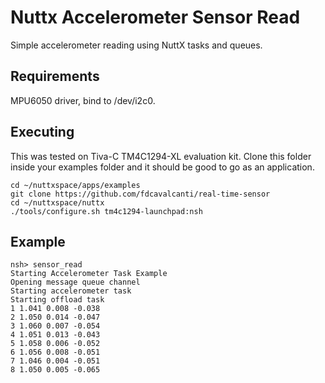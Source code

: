 
# Nuttx Accelerometer Sensor Read
Simple accelerometer reading using NuttX tasks and queues.
## Requirements
MPU6050 driver, bind to /dev/i2c0.

## Executing

This was tested on Tiva-C TM4C1294-XL evaluation kit.
Clone this folder inside your examples folder and it should be good to go as an application.

```
cd ~/nuttxspace/apps/examples
git clone https://github.com/fdcavalcanti/real-time-sensor
cd ~/nuttxspace/nuttx
./tools/configure.sh tm4c1294-launchpad:nsh
```

## Example

```shell
nsh> sensor_read 
Starting Accelerometer Task Example
Opening message queue channel
Starting accelerometer task
Starting offload task
1 1.041 0.008 -0.038 
2 1.050 0.014 -0.047 
3 1.060 0.007 -0.054 
4 1.051 0.013 -0.043 
5 1.058 0.006 -0.052 
6 1.056 0.008 -0.051 
7 1.046 0.004 -0.051 
8 1.050 0.005 -0.065 
```

